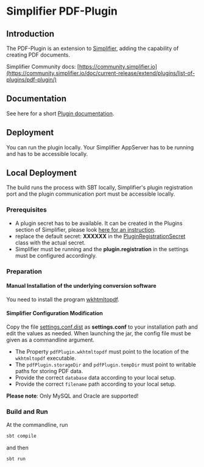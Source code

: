# Simplifier PDF-Plugin

## Introduction

The PDF-Plugin is an extension to [Simplifier](http://simplifier.io), adding the capability of creating PDF documents. 

Simplifier Community docs: [https://community.simplifier.io](https://community.simplifier.io/doc/current-release/extend/plugins/list-of-plugins/pdf-plugin/)


## Documentation

See here for a short [Plugin documentation](documentation/plugin.md).


## Deployment

You can run the plugin locally. Your Simplifier AppServer has to be running and has to be accessible locally.


## Local Deployment

The build runs the process with SBT locally, Simplifier's plugin registration port and the plugin communication port must be accessible locally.


### Prerequisites

- A plugin secret has to be available. It can be created in the Plugins section of Simplifier,
  please look [here for an instruction](https://community.simplifier.io/doc/current-release/extend/plugins/plugin-secrets/).
- replace the default secret: <b>XXXXXX</b> in the [PluginRegistrationSecret](./src/main/scala/byDeployment/PluginRegistrationSecret.scala)
  class with the actual secret.
- Simplifier must be running and the <b>plugin.registration</b> in the settings must be configured accordingly.


### Preparation

#### Manual Installation of the underlying conversion software

You need to install the program [wkhtmltopdf](http://wkhtmltopdf.org/).

#### Simplifier Configuration Modification

Copy the file [settings.conf.dist](./src/main/resources/settings.conf.dist) as <b>settings.conf</b> to your installation path and edit the values as needed.
When launching the jar, the config file must be given as a commandline argument.


- The Property `pdfPlugin.wkhtmltopdf` must point to the location of the `wkhtmltopdf` executable.
- The `pdfPlugin.storageDir` and `pdfPlugin.tempDir` must point to writable paths for storing PDF data.
- Provide the correct ```database``` data according to your local setup.
- Provide the correct ```filename``` path according to your local setup.

__Please note__: Only MySQL and Oracle are supported!

### Build and Run

At the commandline, run
```bash
sbt compile
```

and then

```bash
sbt run
```